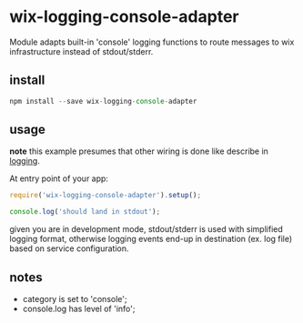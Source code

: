 # wix-logging-console-adapter

Module adapts built-in 'console' logging functions to route messages to wix infrastructure instead of stdout/stderr.

## install

```js
npm install --save wix-logging-console-adapter
```

## usage

**note** this example presumes that other wiring is done like describe in [logging](../).

At entry point of your app:

```js
require('wix-logging-console-adapter').setup();

console.log('should land in stdout');
```

given you are in development mode, stdout/stderr is used with simplified logging format, otherwise logging events end-up in destination (ex. log file) based on service configuration.

## notes

 - category is set to 'console';
 - console.log has level of 'info';
